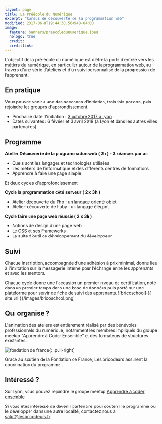 ```yaml
---
layout: page
title: La Préécole du Numérique
excerpt: "Cursus de découverte de la programmation web"
modified: 2017-06-8T19:44:38.564948-04:00
image:
  feature: banners/preecoledunumerique.jpeg
  nologo: true
  credit:
  creditlink:
---
```


L’objectif de la pré-école du numérique est d’être  la porte d’entrée vers les métiers du numérique, en particulier autour de la programmation web, au travers d’une série d’ateliers et d’un suivi personnalisé de la progression de l’apprenant. 

## En pratique

Vous pouvez venir à une des sceances d'initiation, trois fois par ans, puis rejoindre les groupes d'approndissement. 

* Prochaine date d'initiation : [3 octobre 2017 à Lyon](https://www.facebook.com/events/1890520474601478/)
* Dates suivantes : 6 février et 3 avril 2018 (à Lyon et dans les autres villes partenaires)

## Programme

**Atelier Découverte de la programmation web ( 3h ) - 3 séances par an**

-    Quels sont les langages et technologies utilisées
-    Les métiers de l’informatique et des différents centres de formations
-    Apprendre à faire une page simple

Et deux cycles d'approfondissement

**Cycle la programmation côté serveur ( 2 x 3h )**

-  Atelier découverte du Php : un langage orienté objet
-  Atelier-découverte de Ruby : un langage élégant

**Cycle faire une page web réussie ( 2 x 3h )**

-  Notions de design d’une page web
-  Le CSS et ses Frameworks
-  La suite d’outil de développement du développeur 

## Suivi

Chaque inscription, accompagnée d’une adhésion à prix minimal, donne lieu à l’invitation sur la messagerie interne pour l’échange entre les apprenants et avec les mentors.

Chaque cycle donne une l'occasion un premier niveau de certification, noté dans un premier temps dans une base de données puis porté sur une plateforme pour servir de fiche de suivi des apprenants. 
![bricoschool]({{ site.url }}/images/bricoschool.png)

## Qui organise ?

L'animation des ateliers est entièrement réalisé par des bénévoles professionnels du numérique, notamment les membres impliqués du groupe meetup "Apprendre à Coder Ensemble" et des formateurs de structures existantes. 

![fondation de france ](https://www.fondationdefrance.org/sites/all/themes/custom/fdf_website_theme/dist/images/logo.png){: .pull-right}

Grace au soutien de la Fondation de France, Les bricodeurs assurent la coordination du programme .


## Intéressé ?

Sur Lyon, vous pouvez rejoindre le groupe meetup [Apprendre à coder ensemble](http://bit.ly/2uu7YW5)

Si vous êtes intéressé de devenir partenaire pour soutenir le programme ou le développer dans une autre localité, contactez nous à [salut@lesbricodeurs.fr](mailto:salut@lesbricodeurs.fr)
